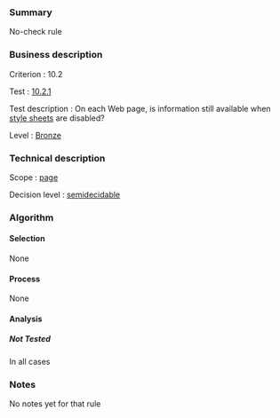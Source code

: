 ### Summary

No-check rule

### Business description

Criterion : 10.2

Test :
[10.2.1](http://www.accessiweb.org/index.php/accessiweb-22-english-version.html#test-10-2-1)

Test description : On each Web page, is information still available when
[style
sheets](http://www.braillenet.org/accessibilite/referentiel-aw21-en/glossaire.php#mFeuilleStyle)
are disabled?

Level : [Bronze](/en/category/rules-design/accessiweb-11/level/bronze)

### Technical description

Scope : [page](/en/category/rules-design/accessiweb-11/scope/page)

Decision level :
[semidecidable](/en/category/rules-design/accessiweb-11/decision-level/semidecidable)

### Algorithm

#### Selection

None

#### Process

None

#### Analysis

##### Not Tested

In all cases

### Notes

No notes yet for that rule
